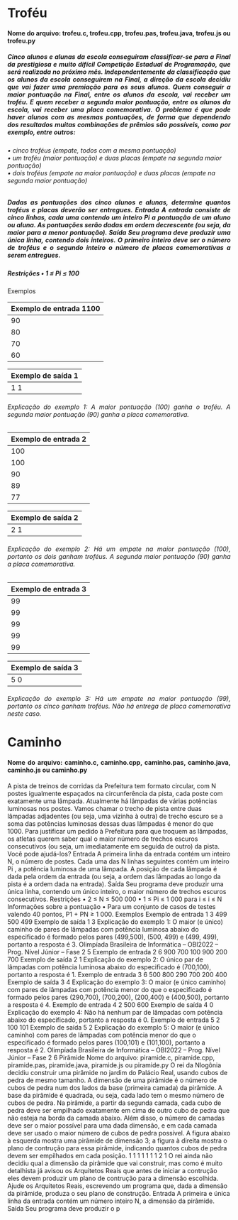 <h1>Troféu</h1>
<h4 align=justify>Nome do arquivo: trofeu.c, trofeu.cpp, trofeu.pas, trofeu.java, trofeu.js ou trofeu.py </h4>

<h5 align = justify>Cinco alunos e alunas da escola conseguiram classificar-se para a Final da prestigiosa e muito difícil
Competição Estadual de Programação, que será realizada no próximo mês.
Independentemente da classificação que os alunos da escola conseguirem na Final, a direção da escola
decidiu que vai fazer uma premiação para os seus alunos. Quem conseguir a maior pontuação na
Final, entre os alunos da escola, vai receber um troféu. E quem receber a segunda maior pontuação,
entre os alunos da escola, vai receber uma placa comemorativa.
O problema é que pode haver alunos com as mesmas pontuações, de forma que dependendo dos
resultados muitas combinações de prêmios são possíveis, como por exemplo, entre outros: </h5>

<h6 align = jusify>
• cinco troféus (empate, todos com a mesma pontuação)</br>
• um troféu (maior pontuação) e duas placas (empate na segunda maior pontuação)</br>
• dois troféus (empate na maior pontuação) e duas placas (empate na segunda maior pontuação)
</h6>
<h5 align = justify>
Dadas as pontuações dos cinco alunos e alunas, determine quantos troféus e placas deverão ser
entregues.
Entrada
A entrada consiste de cinco linhas, cada uma contendo um inteiro Pi a pontuação de um aluno
ou aluna. As pontuações serão dadas em ordem decrescente (ou seja, da maior para a menor
pontuação).
Saída
Seu programa deve produzir uma única linha, contendo dois inteiros. O primeiro inteiro deve ser o
número de troféus e o segundo inteiro o número de placas comemorativas a serem entregues. </h6>
<h5 align = justify>
Restrições
• 1 ≤ Pi ≤ 100
</h5>
Exemplos</br>

|Exemplo de entrada 1100|
|:----|
|90|
|80|
|70|
|60|

|Exemplo de saída 1|
|:----|
|1 1|

<h6 align = justify>Explicação do exemplo 1: A maior pontuação (100) ganha o troféu. A segunda maior pontuação (90) ganha a placa comemorativa. </h6>

| Exemplo de entrada 2|
|:----|
|100|
|100|
|90|
|89|
|77|


|Exemplo de saída 2|
|:----|
|2 1|

<h6 align = justify>Explicação do exemplo 2: Há um empate na maior pontuação (100), portanto os dois ganham troféus. A segunda maior pontuação (90) ganha a placa comemorativa.</h6>

|Exemplo de entrada 3|
|:----|
|99|
|99|
|99|
|99|
|99|

|Exemplo de saída 3|
|:----|
|5 0|

<h6 align = justify>Explicação do exemplo 3: Há um empate na maior pontuação (99), portanto os cinco ganham troféus. Não há entrega de placa comemorativa neste caso.</h6>

<h1 align = justify> Caminho </h1>

<h4 align = justify>Nome do arquivo: caminho.c, caminho.cpp, caminho.pas, caminho.java, caminho.js ou
caminho.py</h4>
A pista de treinos de corridas da Prefeitura tem formato circular, com N postes igualmente espaçados na circunferência da pista, cada poste com exatamente uma lâmpada. Atualmente há lâmpadas
de várias potências luminosas nos postes.
Vamos chamar o trecho de pista entre duas lâmpadas adjadentes (ou seja, uma vizinha à outra) de
trecho escuro se a soma das potências luminosas dessas duas lâmpadas é menor do que 1000.
Para justificar um pedido à Prefeitura para que troquem as lâmpadas, os atletas querem saber qual
o maior número de trechos escuros consecutivos (ou seja, um imediatamente em seguida de outro)
da pista. Você pode ajudá-los?
Entrada
A primeira linha da entrada contém um inteiro N, o número de postes. Cada uma das N linhas
seguintes contém um inteiro Pi
, a potência luminosa de uma lâmpada. A posição de cada lâmpada
é dada pela ordem da entrada (ou seja, a ordem das lâmpadas ao longo da pista é a ordem dada na
entrada).
Saída
Seu programa deve produzir uma única linha, contendo um único inteiro, o maior número de trechos
escuros consecutivos.
Restrições
• 2 ≤ N ≤ 500 000
• 1 ≤ Pi ≤ 1 000 para i ≤ i ≤ N
Informações sobre a pontuação
• Para um conjunto de casos de testes valendo 40 pontos, P1 + PN ≥ 1 000.
Exemplos
Exemplo de entrada 1
3
499
500
499
Exemplo de saída 1
3
Explicação do exemplo 1: O maior (e único) caminho de pares de lâmpadas com potência
luminosa abaixo do especificado é formado pelos pares (499,500), (500, 499) e (499, 499),
portanto a resposta é 3.
Olimpíada Brasileira de Informática – OBI2022 – Prog. Nível Júnior – Fase 2 5
Exemplo de entrada 2
6
900
700
100
900
200
700
Exemplo de saída 2
1
Explicação do exemplo 2: O único par de lâmpadas com potência luminosa abaixo do especificado é (700,100), portanto a resposta é 1.
Exemplo de entrada 3
6
500
800
290
700
200
400
Exemplo de saída 3
4
Explicação do exemplo 3: O maior (e único caminho) com pares de lâmpadas com potência
menor do que o especificado é formado pelos pares (290,700), (700,200), (200,400) e (400,500),
portanto a resposta é 4.
Exemplo de entrada 4
2
500
600
Exemplo de saída 4
0
Explicação do exemplo 4: Não há nenhum par de lâmpadas com potência abaixo do especificado, portanto a resposta é 0.
Exemplo de entrada 5
2
100
101
Exemplo de saída 5
2
Explicação do exemplo 5: O maior (e único caminho) com pares de lâmpadas com potência
menor do que o especificado é formado pelos pares (100,101) e (101,100), portanto a resposta
é 2.
Olimpíada Brasileira de Informática – OBI2022 – Prog. Nível Júnior – Fase 2 6
Pirâmide
Nome do arquivo: piramide.c, piramide.cpp, piramide.pas, piramide.java, piramide.js ou
piramide.py
O rei da Nlogônia decidiu construir uma pirâmide no jardim do Palácio Real, usando cubos de pedra
de mesmo tamanho. A dimensão de uma pirâmide é o número de cubos de pedra num dos lados
da base (primeira camada) da pirâmide. A base da pirâmide é quadrada, ou seja, cada lado tem o
mesmo número de cubos de pedra.
Na pirâmide, a partir da segunda camada, cada cubo de pedra deve ser empilhado exatamente em
cima de outro cubo de pedra que não esteja na borda da camada abaixo. Além disso, o número de
camadas deve ser o maior possível para uma dada dimensão, e em cada camada deve ser usado o
maior número de cubos de pedra possível.
A figura abaixo à esquerda mostra uma pirâmide de dimensão 3; a figura à direita mostra o plano
de contrução para essa pirâmide, indicando quantos cubos de pedra devem ser empilhados em cada
posição.
1
1 1 1
1
1 1
2
1
O rei ainda não decidiu qual a dimensão da pirâmide que vai construir, mas como é muito detalhista
já avisou os Arquitetos Reais que antes de iniciar a contrução eles devem produzir um plano de
contrução para a dimensão escolhida.
Ajude os Arquitetos Reais, escrevendo um programa que, dada a dimensão da pirâmide, produza o
seu plano de construção.
Entrada
A primeira e única linha da entrada contém um número inteiro N, a dimensão da pirâmide.
Saída
Seu programa deve produzir o p